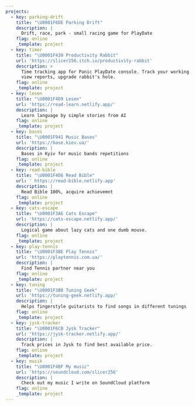 ```yaml
---
projects:
  - key: parking-drift
    title: "\U0001F6DE Parking Drift"
    description: |
      Drift, race, park - small racing game for PlayDate
    flag: online
    _template: project
  - key: timer
    title: "\U0001F430 Productivity Rabbit"
    url: 'https://slicer256.itch.io/productivity-rabbit'
    description: >
      Time tracking app for Panic PlayDate console. Track your working time,
      view reports, upgrade rabbit's hole.
    flag: online
    _template: project
  - key: lesen
    title: "\U0001F4D9 Lesen"
    url: 'https://read-learn.netlify.app/'
    description: |
      Learn language by simple stories from AI
    flag: online
    _template: project
  - key: bases
    title: "\U0001F941 Music Bases"
    url: 'https://base.kiev.ua/'
    description: |
      Bases in Kyiv for music bands repetitions
    flag: online
    _template: project
  - key: read-bible
    title: "\U0001F4D6 Read Bible"
    url: ' https://read-bible.netlify.app'
    description: |
      Read Bible 100%, acquire achievemnt
    flag: online
    _template: project
  - key: cats-escape
    title: "\U0001F3AE Cats Escape"
    url: 'https://cats-escape.netlify.app/'
    description: |
      Logical game about lazy cats and one dumb mouse.
    flag: online
    _template: project
  - key: play-tennis
    title: "\U0001F3BE Play Tennis"
    url: 'https://playtennis.com.ua/'
    description: |
      Find Tennis partner near you
    flag: online
    _template: project
  - key: tuning
    title: "\U0001F3B8 Tuning Geek"
    url: 'https://tuning-geek.netlify.app/'
    description: |
      Helps fingerstyle guitarists to find songs in different tunings
    flag: online
    _template: project
  - key: jysk-tracker
    title: "\U0001F6CB️ Jysk Tracker"
    url: 'https://jysk-tracker.netlify.app/'
    description: |
      Track prices in Jysk to find best available price.
    flag: online
    _template: project
  - key: musik
    title: "\U0001F4BF My music"
    url: 'https://soundcloud.com/slicer256'
    description: |
      Check out my music I write on SoundCloud platform
    flag: online
    _template: project
---
```


